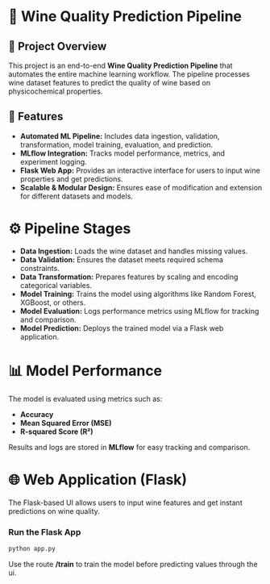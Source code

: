 # 🍷 Wine Quality Prediction Pipeline

## 📌 Project Overview

This project is an end-to-end **Wine Quality Prediction Pipeline** that automates the entire machine learning workflow. The pipeline processes wine dataset features to predict the quality of wine based on physicochemical properties.

## 🚀 Features

- **Automated ML Pipeline:** Includes data ingestion, validation, transformation, model training, evaluation, and prediction.
- **MLflow Integration:** Tracks model performance, metrics, and experiment logging.
- **Flask Web App:** Provides an interactive interface for users to input wine properties and get predictions.
- **Scalable & Modular Design:** Ensures ease of modification and extension for different datasets and models.

# ⚙️ Pipeline Stages

- **Data Ingestion:** Loads the wine dataset and handles missing values.
- **Data Validation:** Ensures the dataset meets required schema constraints.
- **Data Transformation:** Prepares features by scaling and encoding categorical variables.
- **Model Training:** Trains the model using algorithms like Random Forest, XGBoost, or others.
- **Model Evaluation:** Logs performance metrics using MLflow for tracking and comparison.
- **Model Prediction:** Deploys the trained model via a Flask web application.

# 📊 Model Performance

The model is evaluated using metrics such as:

- **Accuracy**
- **Mean Squared Error (MSE)**
- **R-squared Score (R²)**

Results and logs are stored in **MLflow** for easy tracking and comparison.

# 🌐 Web Application (Flask)

The Flask-based UI allows users to input wine features and get instant predictions on wine quality.

### **Run the Flask App**

```bash
python app.py
```

Use the route **/train** to train the model before predicting values through the ui.
